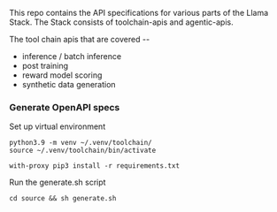 This repo contains the API specifications for various parts of the Llama Stack.
The Stack consists of toolchain-apis and agentic-apis. 

The tool chain apis that are covered -- 
- inference / batch inference
- post training
- reward model scoring
- synthetic data generation


### Generate OpenAPI specs 

Set up virtual environment 

```
python3.9 -m venv ~/.venv/toolchain/ 
source ~/.venv/toolchain/bin/activate

with-proxy pip3 install -r requirements.txt 

```

Run the generate.sh script 

```
cd source && sh generate.sh
```
